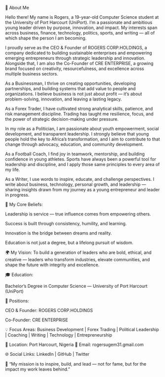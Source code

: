 👋 About Me

Hello there! My name is Rogers, a 19-year-old Computer Science student at the University of Port Harcourt (UniPort). I’m a passionate and ambitious young leader driven by purpose, innovation, and impact. My interests span across business, finance, technology, politics, sports, and writing — all of which shape the person I am becoming.

I proudly serve as the CEO & Founder of ROGERS CORP.HOLDINGS, a company dedicated to building sustainable enterprises and empowering emerging entrepreneurs through strategic leadership and innovation. Alongside that, I am also the Co-Founder of CRE ENTERPRISE, a growing brand focused on creativity, resourcefulness, and excellence across multiple business sectors.

As a Businessman, I thrive on creating opportunities, developing partnerships, and building systems that add value to people and organizations. I believe business is not just about profit — it’s about problem-solving, innovation, and leaving a lasting legacy.

As a Forex Trader, I have cultivated strong analytical skills, patience, and risk management discipline. Trading has taught me resilience, focus, and the power of strategic decision-making under pressure.

In my role as a Politician, I am passionate about youth empowerment, social development, and transparent leadership. I strongly believe that young people hold the key to Africa’s transformation, and I aim to contribute to that change through advocacy, education, and community development.

As a Football Coach, I find joy in teamwork, mentorship, and building confidence in young athletes. Sports have always been a powerful tool for leadership and discipline, and I apply those same principles to every area of my life.

As a Writer, I use words to inspire, educate, and challenge perspectives. I write about business, technology, personal growth, and leadership — sharing insights drawn from my journey as a young entrepreneur and leader in progress.

💼 My Core Beliefs:

Leadership is service — true influence comes from empowering others.

Success is built through consistency, humility, and learning.

Innovation is the bridge between dreams and reality.

Education is not just a degree, but a lifelong pursuit of wisdom.

🌍 My Vision:
To build a generation of leaders who are bold, ethical, and creative — leaders who transform industries, elevate communities, and shape the future with integrity and excellence.

🎓 Education:

Bachelor’s Degree in Computer Science — University of Port Harcourt (UniPort)

🏢 Positions:

CEO & Founder: ROGERS CORP.HOLDINGS

Co-Founder: CRE ENTERPRISE

💡 Focus Areas:
Business Development | Forex Trading | Political Leadership | Coaching | Writing | Technology | Entrepreneurship

📍 Location: Port Harcourt, Nigeria
📧 Email: rogersugem31.gmail.com

🌐 Social Links: LinkedIn
 | GitHub
 | Twitter

💬 “My mission is to inspire, build, and lead — not for fame, but for the impact my work leaves behind.”
